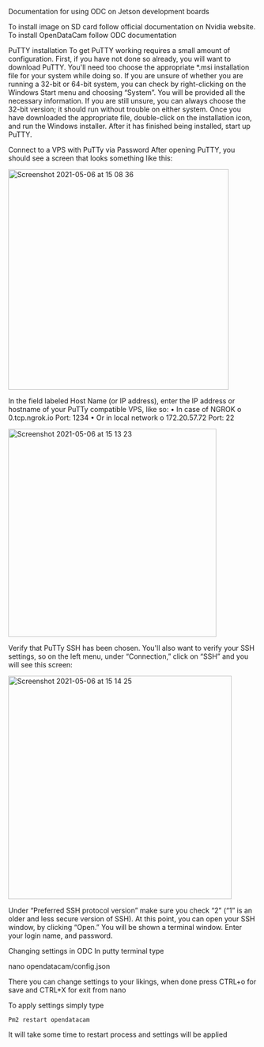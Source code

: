 Documentation for using ODC on Jetson development boards

To install image on SD card follow official documentation on Nvidia website.
To install OpenDataCam follow ODC documentation

PuTTY installation
To get PuTTY working requires a small amount of configuration. First, if you have not done so already, you will want to download PuTTY.
You'll need too choose the appropriate \*.msi installation file for your system while doing so. If you are unsure of whether you are running a 32-bit or 64-bit system, you can check by right-clicking on the Windows Start menu and choosing “System”. You will be provided all the necessary information. If you are still unsure, you can always choose the 32-bit version; it should run without trouble on either system.
Once you have downloaded the appropriate file, double-click on the installation icon, and run the Windows installer. After it has finished being installed, start up PuTTY.

Connect to a VPS with PuTTy via Password
After opening PuTTY, you should see a screen that looks something like this:

<img width="446" alt="Screenshot 2021-05-06 at 15 08 36" src="https://user-images.githubusercontent.com/23746207/117303561-1f0ca700-ae7d-11eb-8983-3a5758a555fd.png">


In the field labeled Host Name (or IP address), enter the IP address or hostname of your PuTTy compatible VPS, like so:
• In case of NGROK
o 0.tcp.ngrok.io Port: 1234
• Or in local network
o 172.20.57.72 Port: 22

<img width="421" alt="Screenshot 2021-05-06 at 15 13 23" src="https://user-images.githubusercontent.com/23746207/117304094-a823de00-ae7d-11eb-89b4-150101fea4aa.png">


Verify that PuTTy SSH has been chosen. You'll also want to verify your SSH settings, so on the left menu, under “Connection,” click on “SSH” and you will see this screen:

<img width="452" alt="Screenshot 2021-05-06 at 15 14 25" src="https://user-images.githubusercontent.com/23746207/117304217-ca1d6080-ae7d-11eb-9214-45ee37241764.png">


Under “Preferred SSH protocol version” make sure you check “2” (“1” is an older and less secure version of SSH).
At this point, you can open your SSH window, by clicking “Open.”
You will be shown a terminal window. Enter your login name, and password.

Changing settings in ODC
In putty terminal type

nano opendatacam/config.json

There you can change settings to your likings, when done press CTRL+o for save and CTRL+X for exit from nano

To apply settings simply type

    Pm2 restart opendatacam

It will take some time to restart process and settings will be applied
